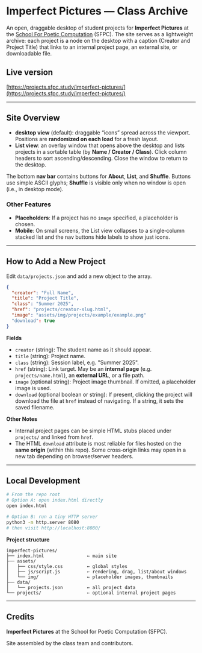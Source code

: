 # Imperfect Pictures — Class Archive

An open, draggable desktop of student projects for **Imperfect Pictures** at the [School For Poetic Computation](https://sfpc.study/) (SFPC). The site serves as a lightweight archive: each project is a node on the desktop with a caption (Creator and Project Title) that links to an internal project page, an external site, or downloadable file.

## Live version

[https://projects.sfpc.study/imperfect-pictures/](https://projects.sfpc.study/imperfect-pictures/)

---

## Site Overview

- **desktop view** (default): draggable “icons” spread across the viewport. Positions are **randomized on each load** for a fresh layout.
- **List view**: an overlay window that opens above the desktop and lists projects in a sortable table (by **Name / Creator / Class**). Click column headers to sort ascending/descending. Close the window to return to the desktop.

The bottom **nav bar** contains buttons for **About**, **List**, and **Shuffle**. Buttons use simple ASCII glyphs; **Shuffle** is visible only when no window is open (i.e., in desktop mode).

### Other Features
- **Placeholders**: If a project has no `image` specified, a placeholder is chosen.
- **Mobile**: On small screens, the List view collapses to a single‑column stacked list and the nav buttons hide labels to show just icons.

---

## How to Add a New Project

Edit `data/projects.json` and add a new object to the array.

```json
{
  "creator": "Full Name",
  "title": "Project Title",
  "class": "Summer 2025",
  "href": "projects/creator-slug.html",
  "image": "assets/img/projects/example/example.png"
  "download": true
}
```

**Fields**
- `creator` (string): The student name as it should appear.
- `title` (string): Project name.
- `class` (string): Session label, e.g. "Summer 2025".
- `href` (string): Link target. May be an **internal page** (e.g. `projects/name.html`), an **external URL**, or a file path.
- `image` (optional string): Project image thumbnail. If omitted, a placeholder image is used.
- `download` (optional boolean or string): If present, clicking the project will download the file at `href` instead of navigating. If a string, it sets the saved filename.

**Other Notes**
- Internal project pages can be simple HTML stubs placed under `projects/` and linked from `href`.
- The HTML `download` attribute is most reliable for files hosted on the **same origin** (within this repo). Some cross‑origin links may open in a new tab depending on browser/server headers.

---

## Local Development

```bash
# From the repo root
# Option A: open index.html directly
open index.html

# Option B: run a tiny HTTP server
python3 -m http.server 8080
# then visit http://localhost:8080/
```

**Project structure**
```
imperfect-pictures/
├── index.html                ← main site
├── assets/
│   ├── css/style.css         ← global styles
│   ├── js/script.js          ← rendering, drag, list/about windows
│   └── img/                  ← placeholder images, thumbnails
├── data/
│   └── projects.json         ← all project data
└── projects/                 ← optional internal project pages
```

---

## Credits

**Imperfect Pictures** at the School for Poetic Computation (SFPC).

Site assembled by the class team and contributors.
